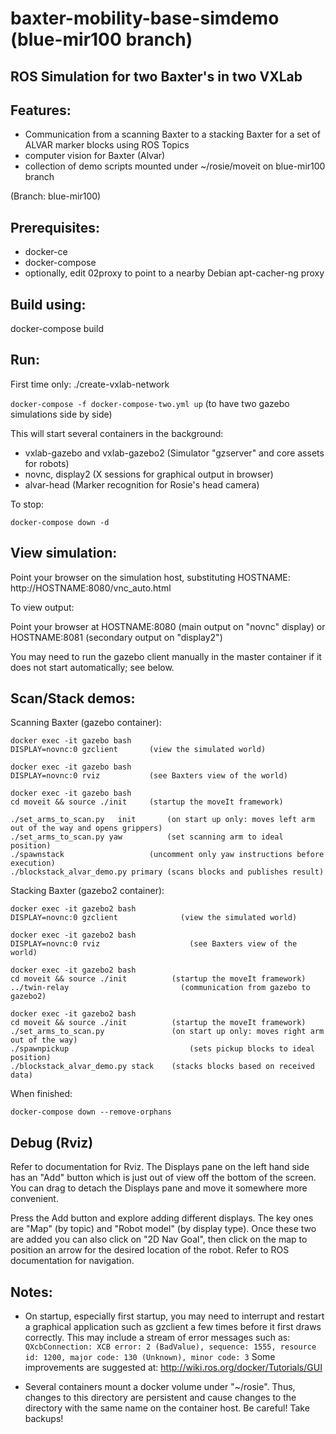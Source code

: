 # baxter-mobility-base-simdemo (blue-mir100 branch)
## ROS Simulation for two Baxter's in two VXLab

## Features:
- Communication from a scanning Baxter to a stacking Baxter for a set of ALVAR marker blocks using ROS Topics
- computer vision for Baxter (Alvar)
- collection of demo scripts mounted under ~/rosie/moveit on blue-mir100 branch

(Branch: blue-mir100)

## Prerequisites:
- docker-ce
- docker-compose
- optionally, edit 02proxy to point to a nearby Debian apt-cacher-ng proxy

## Build using:

docker-compose build

## Run:
First time only:
./create-vxlab-network

`docker-compose -f docker-compose-two.yml up` (to have two gazebo simulations side by side)

This will start several containers in the background:
- vxlab-gazebo and vxlab-gazebo2  (Simulator "gzserver" and core assets for robots)
- novnc, display2 (X sessions for graphical output in browser)
- alvar-head (Marker recognition for Rosie's head camera)

To stop:

`docker-compose down -d`

## View simulation:

Point your browser on the simulation host, substituting HOSTNAME: http://HOSTNAME:8080/vnc_auto.html

To view output:

Point your browser at HOSTNAME:8080 (main output on "novnc" display) or HOSTNAME:8081 (secondary output on "display2")

You may need to run the gazebo client manually in the master container if it does not start automatically; see below.

## Scan/Stack demos:

Scanning Baxter (gazebo container):
		
	docker exec -it gazebo bash
	DISPLAY=novnc:0 gzclient 	   (view the simulated world)

	docker exec -it gazebo bash
	DISPLAY=novnc:0 rviz 		   (see Baxters view of the world)

	docker exec -it gazebo bash
	cd moveit && source ./init 	   (startup the moveIt framework)

	./set_arms_to_scan.py	init       (on start up only: moves left arm out of the way and opens grippers)
	./set_arms_to_scan.py yaw    	   (set scanning arm to ideal position)
	./spawnstack 		           (uncomment only yaw instructions before execution)
	./blockstack_alvar_demo.py primary (scans blocks and publishes result)


Stacking Baxter (gazebo2 container):

	docker exec -it gazebo2 bash
	DISPLAY=novnc:0 gzclient 		      (view the simulated world)

	docker exec -it gazebo2 bash
	DISPLAY=novnc:0 rviz 			        (see Baxters view of the world)

	docker exec -it gazebo2 bash
	cd moveit && source ./init		    (startup the moveIt framework)
	../twin-relay 			              (communication from gazebo to gazebo2)

	docker exec -it gazebo2 bash
	cd moveit && source ./init 		    (startup the moveIt framework)
	./set_arms_to_scan.py 		        (on start up only: moves right arm out of the way)
	./spawnpickup 				            (sets pickup blocks to ideal position)
	./blockstack_alvar_demo.py stack 	(stacks blocks based on received data)
	

When finished: 
  
  	docker-compose down --remove-orphans


## Debug (Rviz)

Refer to documentation for Rviz. The Displays pane on the left hand side has an "Add" button which is just out of view off the bottom of the screen. You can drag to detach the Displays pane and move it somewhere more convenient.

Press the Add button and explore adding different displays. The key ones are "Map" (by topic) and "Robot model" (by display type). Once these two are added you can also click on "2D Nav Goal", then click on the map to position an arrow for the desired location of the robot. Refer to ROS documentation for navigation.


## Notes:

- On startup, especially first startup, you may need to interrupt and restart a graphical application such as gzclient a few times before it first draws correctly. This may include a stream of error messages such as:
`QXcbConnection: XCB error: 2 (BadValue), sequence: 1555, resource id: 1200, major code: 130 (Unknown), minor code: 3`
Some improvements are suggested at: http://wiki.ros.org/docker/Tutorials/GUI

- Several containers mount a docker volume under "~/rosie". Thus, changes to this directory are persistent and cause changes to the directory with the same name on the container host. Be careful! Take backups!
